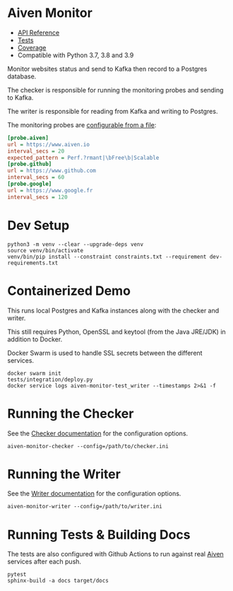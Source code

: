 # Aiven Monitor

  - [API Reference](https://kmichel.github.io/aiven-monitor/)
  - [Tests](https://kmichel.github.io/aiven-monitor/tests/)
  - [Coverage](https://kmichel.github.io/aiven-monitor/coverage/)
  - Compatible with Python 3.7, 3.8 and 3.9

Monitor websites status and send to Kafka then record to a Postgres database.

The checker is responsible for running the monitoring probes and sending to Kafka.

The writer is responsible for reading from Kafka and writing to Postgres.

The monitoring probes are [configurable from a file](https://kmichel.github.io/aiven-monitor/aiven_monitor/checker.html#configuration-options):

```ini
[probe.aiven]
url = https://www.aiven.io
interval_secs = 20
expected_pattern = Perf.?rmant|\bFree\b|Scalable
[probe.github]
url = https://www.github.com
interval_secs = 60
[probe.google]
url = https://www.google.fr
interval_secs = 120
```

# Dev Setup
```shell script
python3 -m venv --clear --upgrade-deps venv
source venv/bin/activate
venv/bin/pip install --constraint constraints.txt --requirement dev-requirements.txt
```

# Containerized Demo
This runs local Postgres and Kafka instances along with the checker and writer.

This still requires Python, OpenSSL and keytool (from the Java JRE/JDK) in addition to Docker.

Docker Swarm is used to handle SSL secrets between the different services.
```shell script
docker swarm init
tests/integration/deploy.py
docker service logs aiven-monitor-test_writer --timestamps 2>&1 -f
```

# Running the Checker
See the [Checker documentation](https://kmichel.github.io/aiven-monitor/aiven_monitor/checker.html#configuration-options) for the configuration options. 
```shell script
aiven-monitor-checker --config=/path/to/checker.ini
```

# Running the Writer
See the [Writer documentation](https://kmichel.github.io/aiven-monitor/aiven_monitor/writer.html#configuration-options) for the configuration options.
```shell script
aiven-monitor-writer --config=/path/to/writer.ini
```

# Running Tests & Building Docs
The tests are also configured with Github Actions to run against real [Aiven](https://aiven.io) services after each push.
```shell script
pytest
sphinx-build -a docs target/docs
``` 
